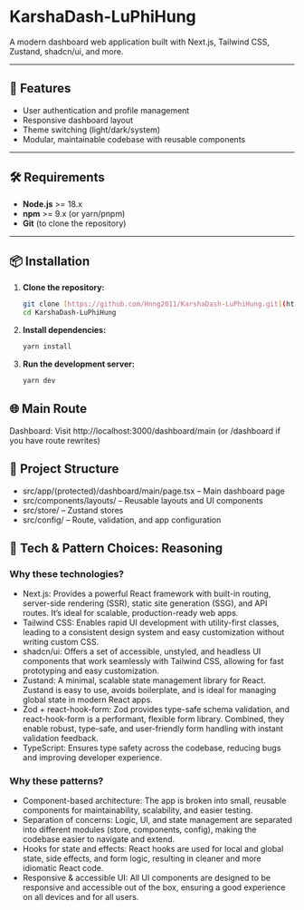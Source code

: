 # KarshaDash-LuPhiHung

A modern dashboard web application built with Next.js, Tailwind CSS, Zustand, shadcn/ui, and more.

---

## 🚀 Features

- User authentication and profile management
- Responsive dashboard layout
- Theme switching (light/dark/system)
- Modular, maintainable codebase with reusable components

---

## 🛠 Requirements

- **Node.js** >= 18.x
- **npm** >= 9.x (or yarn/pnpm)
- **Git** (to clone the repository)

---

## 📦 Installation

1. **Clone the repository:**

   ```bash
   git clone [https://github.com/Hnng2011/KarshaDash-LuPhiHung.git](https://github.com/Hnng2011/KarshaDash-LuPhiHung.git)
   cd KarshaDash-LuPhiHung
   ```

2. **Install dependencies:**

   ```bash
   yarn install
   ```

3. **Run the development server:**

   ```bash
   yarn dev
   ```

## 🌐 Main Route

Dashboard:
Visit http://localhost:3000/dashboard/main
(or /dashboard if you have route rewrites)

## 📁 Project Structure

- src/app/(protected)/dashboard/main/page.tsx – Main dashboard page
- src/components/layouts/ – Reusable layouts and UI components
- src/store/ – Zustand stores
- src/config/ – Route, validation, and app configuration

## 🧠 Tech & Pattern Choices: Reasoning

### Why these technologies?

- Next.js:
  Provides a powerful React framework with built-in routing, server-side rendering (SSR), static site generation (SSG), and API routes. It’s ideal for scalable, production-ready web apps.
- Tailwind CSS:
  Enables rapid UI development with utility-first classes, leading to a consistent design system and easy customization without writing custom CSS.
- shadcn/ui:
  Offers a set of accessible, unstyled, and headless UI components that work seamlessly with Tailwind CSS, allowing for fast prototyping and easy customization.
- Zustand:
  A minimal, scalable state management library for React. Zustand is easy to use, avoids boilerplate, and is ideal for managing global state in modern React apps.
- Zod + react-hook-form:
  Zod provides type-safe schema validation, and react-hook-form is a performant, flexible form library. Combined, they enable robust, type-safe, and user-friendly form handling with instant validation feedback.
- TypeScript:
  Ensures type safety across the codebase, reducing bugs and improving developer experience.

### Why these patterns?

- Component-based architecture:
  The app is broken into small, reusable components for maintainability, scalability, and easier testing.
- Separation of concerns:
  Logic, UI, and state management are separated into different modules (store, components, config), making the codebase easier to navigate and extend.
- Hooks for state and effects:
  React hooks are used for local and global state, side effects, and form logic, resulting in cleaner and more idiomatic React code.
- Responsive & accessible UI:
  All UI components are designed to be responsive and accessible out of the box, ensuring a good experience on all devices and for all users.
